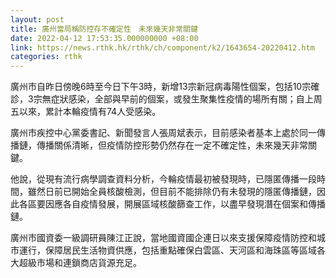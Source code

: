 ```yaml
---
layout: post
title: 廣州當局稱防控存不確定性　未來幾天非常關鍵
date: 2022-04-12 17:53:35.000000000 +08:00
link: https://news.rthk.hk/rthk/ch/component/k2/1643654-20220412.htm
categories: rthk
---
```


廣州市自昨日傍晚6時至今日下午3時，新增13宗新冠病毒陽性個案，包括10宗確診，3宗無症狀感染，全部與早前的個案，或發生聚集性疫情的場所有關；自上周五以來，累計本輪疫情有74人受感染。

廣州市疾控中心黨委書記、新聞發言人張周斌表示，目前感染者基本上處於同一傳播鏈，傳播關係清晰，但疫情防控形勢仍然存在一定不確定性，未來幾天非常關鍵。

他說，從現有流行病學調查資料分析，今輪疫情最初被發現時，已隱匿傳播一段時間，雖然日前已開始全員核酸檢測，但目前不能排除仍有未發現的隱匿傳播鏈，因此各區要因應各自疫情發展，開展區域核酸篩查工作，以盡早發現潛在個案和傳播鏈。

廣州市國資委一級調研員陳江正說，當地國資國企連日以來支援保障疫情防控和城市運行，保障居民生活物資供應，包括重點確保白雲區、天河區和海珠區等區域各大超級市場和連鎖商店貨源充足。

